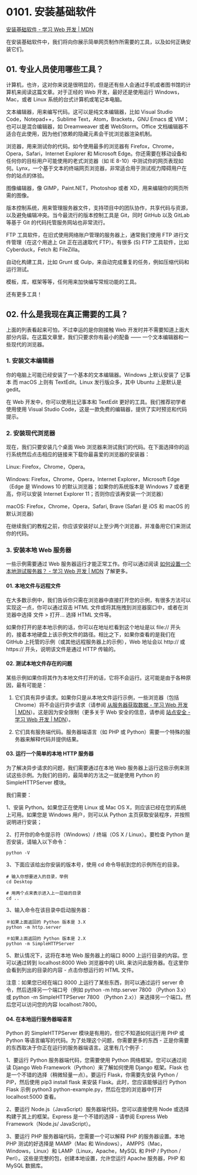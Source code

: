 # 0101. 安装基础软件

[安装基础软件 - 学习 Web 开发 | MDN](https://developer.mozilla.org/zh-CN/docs/Learn/Getting_started_with_the_web/Installing_basic_software)

在安装基础软件中，我们将向你展示简单网页制作所需要的工具，以及如何正确安装它们。

## 01. 专业人员使用哪些工具？

计算机，也许，这对你来说是很明显的，但是还有些人会通过手机或者图书馆的计算机来阅读这篇文章。对于正经的 Web 开发，最好还是使用运行 Windows，Mac，或者 Linux 系统的台式计算机或笔记本电脑。

文本编辑器，用来编写代码。这可以是纯文本编辑器，比如 Visual Studio Code，Notepad++，Sublime Text，Atom，Brackets，GNU Emacs 或 VIM；也可以是混合编辑器，如 Dreamweaver 或者 WebStorm。Office 文档编辑器不适合在此使用，因为他们依赖的隐藏元素会干扰浏览器渲染机制。

浏览器，用来测试你的代码。如今使用最多的浏览器有 Firefox，Chrome，Opera，Safari，Internet Explorer 和 Microsoft Edge。你还需要在移动设备和任何你的目标用户可能使用的老式浏览器（如 IE 8-10）中测试你的网页表现如何。Lynx，一个基于文本的终端网页浏览器，非常适合用于测试视力障碍用户在你的站点的体验。

图像编辑器，像 GIMP，Paint.NET，Photoshop 或者 XD，用来编辑你的网页所需的图像。

版本控制系统，用来管理服务器文件，支持项目中的团队协作，共享代码与资源，以及避免编辑冲突。当今最流行的版本控制工具是 Git，同时 GitHub 以及 GitLab 等基于 Git 的代码托管服务网站也非常流行。

FTP 工具软件，在旧式使用网络账户管理的服务器上，通常我们使用 FTP 进行文件管理（在这个用途上 Git 正在迅速取代 FTP）。有很多 (S) FTP 工具软件，比如 Cyberduck，Fetch 和 FileZilla。

自动化构建工具，比如 Grunt 或 Gulp，来自动完成重复的任务，例如压缩代码和运行测试。

模板，库，框架等等，任何用来加快编写常规功能的工具。

还有更多工具！

## 02. 什么是我现在真正需要的工具？

上面的列表看起来可怕，不过幸运的是你刚接触 Web 开发时并不需要知道上面大部分内容。在这篇文章里，我们只要求你有最小的配备 —— 一个文本编辑器和一些现代的浏览器。

### 1. 安装文本编辑器

你的电脑上可能已经安装了一个基本的文本编辑器。Windows 上默认安装了 记事本 而 macOS 上则有 TextEdit。Linux 发行版众多，其中 Ubuntu 上是默认是 gedit。

在 Web 开发中，你可以使用比记事本和 TextEdit 更好的工具。我们推荐初学者使用使用 Visual Studio Code，这是一款免费的编辑器，提供了实时预览和代码提示。

### 2. 安装现代浏览器

现在，我们只要安装几个桌面 Web 浏览器来测试我们的代码。在下面选择你的运行系统然后点击相应的链接来下载你最喜爱的浏览器的安装器：

Linux: Firefox，Chrome，Opera。

Windows: Firefox，Chrome，Opera，Internet Explorer，Microsoft Edge （Edge 是 Windows 10 的默认浏览器；如果你的系统版本是 Windows 7 或者更高，你可以安装 Internet Explorer 11；否则你应该再安装一个浏览器）

macOS: Firefox，Chrome，Opera，Safari, Brave (Safari 是 iOS 和 macOS 的默认浏览器)

在继续我们的教程之前，你应该安装好以上至少两个浏览器，并准备用它们来测试你的代码。

### 3. 安装本地 Web 服务器

一些示例需要通过 Web 服务器运行才能正常工作。你可以通过阅读 [如何设置一个本地测试服务器？ - 学习 Web 开发 | MDN](https://developer.mozilla.org/zh-CN/docs/Learn/Common_questions/set_up_a_local_testing_server) 了解更多。

#### 01. 本地文件与远程文件

在大多数示例中，我们告诉你只需在浏览器中直接打开您的示例，有很多方法可以实现这一点，你可以通过双击 HTML 文件或将其拖拽到浏览器窗口中，或者在浏览器中选择 文件 > 打开...  选择 HTML 文件等。

如果你打开的是本地示例的话，你可以在地址栏看到这个地址是以 file:// 开头的，接着本地硬盘上该示例文件的路径。相比之下，如果你查看的是我们在 GitHub 上托管的示例（或其他远程服务器上的示例），Web 地址会以 http:// 或 https:// 开头，说明该文件是通过 HTTP 传输的。

#### 02. 测试本地文件存在的问题

某些示例如果你将其作为本地文件打开的话，它将不会运行。这可能是由于各种原因，最有可能是：

1. 它们具有异步请求。如果你只是从本地文件运行示例，一些浏览器（包括 Chrome）将不会运行异步请求（请参阅 [从服务器获取数据 - 学习 Web 开发 | MDN](https://developer.mozilla.org/zh-CN/docs/Learn/JavaScript/Client-side_web_APIs/Fetching_data)）。这是因为安全限制（更多关于 Web 安全的信息，请参阅 [站点安全 - 学习 Web 开发 | MDN](https://developer.mozilla.org/zh-CN/docs/learn/Server-side/First_steps/Website_security)）。

2. 它们具有服务端代码。服务器端语言（如 PHP 或 Python）需要一个特殊的服务器来解释代码并提供结果。

#### 03. 运行一个简单的本地 HTTP 服务器

为了解决异步请求的问题，我们需要通过在本地 Web 服务器上运行这些示例来测试这些示例。为我们的目的，最简单的方法之一就是使用 Python 的 SimpleHTTPServer 模块。

我们需要：

1、安装 Python。如果您正在使用 Linux 或 Mac OS X，则应该已经在您的系统上可用。如果您是 Windows 用户，则可以从 Python 主页获取安装程序，并按照说明进行安装；

2、打开你的命令提示符（Windows）/ 终端（OS X / Linux）。要检查 Python 是否安装，请输入以下命令：

    python -V

3、下面应该给出你安装的版本号，使用 cd 命令导航到您的示例所在的目录。

```
# 输入你想要进入的目录，举例
cd Desktop

# 用两个点来表示进入上一层级的目录
cd ..
```

3、输入命令在该目录中启动服务器：

```
＃如果上面返回的 Python 版本是 3.X
python -m http.server 

＃如果上面返回的 Python 版本是 2.X
python -m SimpleHTTPServer
```

5、默认情况下，这将在本地 Web 服务器上的端口 8000 上运行目录的内容。您可以通过转到 localhost:8000 Web 浏览器中的 URL 来访问此服务器。在这里你会看到列出的目录的内容 - 点击你想运行的 HTML 文件。

注意：如果您已经在端口 8000 上运行了某些东西，则可以通过运行 server 命令，然后选择另一个端口号（例如 python -m http.server 7800 （Python 3.x）或 python -m SimpleHTTPServer 7800 （Python 2.x））来选择另一个端口。然后您可以访问您的内容 localhost:7800。

#### 04. 在本地运行服务器端语言

Python 的 SimpleHTTPServer 模块是有用的，但它不知道如何运行用 PHP 或 Python 等语言编写的代码。为了处理这个问题，你需要更多的东西 - 正是你需要的东西取决于你正在运行的服务器端语言。这里有几个例子：

1、要运行 Python 服务器端代码，您需要使用 Python 网络框架。您可以通过阅读 Django Web Framework（Python）来了解如何使用 Django 框架。Flask 也是一个不错的选择（稍微轻量一点）。要运行 Flask，你需要先安装 Python / PIP，然后使用 pip3 install flask 来安装 Flask。此时，您应该能够运行 Python Flask 示例 python3 python-example.py，然后在您的浏览器中打开 localhost:5000 查看。

2、要运行 Node.js（JavaScript）服务器端代码，您可以直接使用 Node 或选择构建于其上的框架。Express 是一个不错的选择 - 请参阅 Express Web Framework（Node.js/ JavaScript）。

3、要运行 PHP 服务器端代码，您需要一个可以解释 PHP 的服务器设置。本地 PHP 测试的好选择是 MAMP（Mac 和 Windows）， AMPPS（Mac，Windows，Linux）和 LAMP（Linux，Apache，MySQL 和 PHP / Python / Perl）。这些是完整的包，创建本地设置，允许您运行 Apache 服务器，PHP 和 MySQL 数据库。

